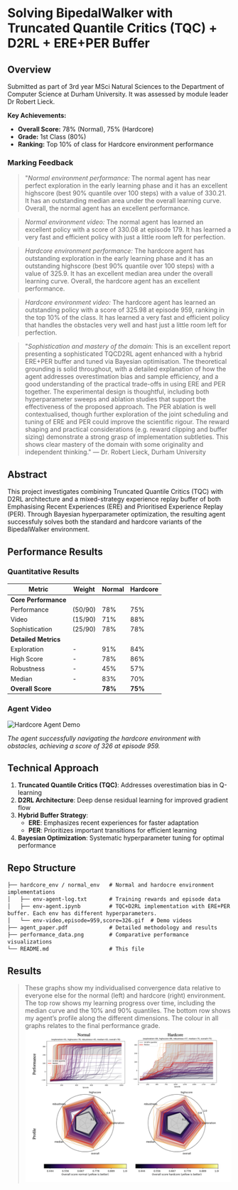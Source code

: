 # Solving BipedalWalker with Truncated Quantile Critics (TQC) + D2RL + ERE+PER Buffer

## Overview
Submitted as part of 3rd year MSci Natural Sciences to the Department of Computer Science at Durham University. It was assessed by module leader Dr Robert Lieck.

**Key Achievements:**
- **Overall Score:** 78% (Normal), 75% (Hardcore)
- **Grade:** 1st Class (80%)
- **Ranking:** Top 10% of class for Hardcore environment performance

### Marking Feedback
> "*Normal environment performance:* The normal agent has near perfect exploration in the early learning phase and it has an excellent highscore (best 90% quantile over 100 steps) with a value of 330.21. It has an outstanding median area under the overall learning curve. Overall, the normal agent has an excellent performance.

> *Normal environment video:* The normal agent has learned an excellent policy with a score of 330.08 at episode 179. It has learned a very fast and efficient policy with just a little room left for perfection.

> *Hardcore environment performance:* The hardcore agent has outstanding exploration in the early learning phase and it has an outstanding highscore (best 90% quantile over 100 steps) with a value of 325.9. It has an excellent median area under the overall learning curve. Overall, the hardcore agent has an excellent performance.

> *Hardcore environment video:* The hardcore agent has learned an outstanding policy with a score of 325.98 at episode 959, ranking in the top 10% of the class. It has learned a very fast and efficient policy that handles the obstacles very well and hast just a little room left for perfection.

> "*Sophistication and mastery of the domain:* This is an excellent report presenting a sophisticated TQCD2RL agent enhanced with a hybrid ERE+PER buffer and tuned via Bayesian optimisation. The theoretical grounding is solid throughout, with a detailed explanation of how the agent addresses overestimation bias and sample efficiency, and a good understanding of the practical trade-offs in using ERE and PER together. The experimental design is thoughtful, including both hyperparameter sweeps and ablation studies that support the effectiveness of the proposed approach. The PER ablation is well contextualised, though further exploration of the joint scheduling and tuning of ERE and PER could improve the scientific rigour. The reward shaping and practical considerations (e.g. reward clipping and buffer sizing) demonstrate a strong grasp of implementation subtleties. This shows clear mastery of the domain with some originality and independent thinking."
> — Dr. Robert Lieck, Durham University

## Abstract
This project investigates combining Truncated Quantile Critics (TQC) with D2RL architecture and a mixed-strategy experience replay buffer of both Emphasising Recent Experiences (ERE) and Prioritised Experience Replay (PER). Through Bayesian hyperparameter optimization, the resulting agent successfuly solves both the standard and hardcore variants of the BipedalWalker environment.

## Performance Results

### Quantitative Results

| Metric | Weight | Normal | Hardcore |
|--------|--------|--------|----------|
| **Core Performance** |
| Performance | (50/90) | 78% | 75%
| Video | (15/90) | 71% | 88%
| Sophistication | (25/90) | 78% | 78%
| **Detailed Metrics** |
| Exploration | - | 91% | 84%
| High Score | - | 78% | 86%
| Robustness | - | 45% | 57%
| Median | - | 83% | 70%
| **Overall Score** | | **78%** | **75%**

### Agent Video
![Hardcore Agent Demo](https://github.com/Theosdoor/Bipedal-Walker-with-TQC-and-ERE-PER/blob/main/hardcore_env/hardcore-video,episode=959,score=326.gif)

*The agent successfully navigating the hardcore environment with obstacles, achieving a score of 326 at episode 959.*

## Technical Approach

1. **Truncated Quantile Critics (TQC)**: Addresses overestimation bias in Q-learning
2. **D2RL Architecture**: Deep dense residual learning for improved gradient flow
3. **Hybrid Buffer Strategy**: 
   - **ERE**: Emphasizes recent experiences for faster adaptation
   - **PER**: Prioritizes important transitions for efficient learning
4. **Bayesian Optimization**: Systematic hyperparameter tuning for optimal performance

## Repo Structure

```
├── hardcore_env / normal_env   # Normal and hardocre environment implementations
│   ├── env-agent-log.txt       # Training rewards and episode data
│   ├── env-agent.ipynb         # TQC+D2RL implementation with ERE+PER buffer. Each env has different hyperparameters.
│   └── env-video,episode=959,score=326.gif  # Demo videos
├── agent_paper.pdf             # Detailed methodology and results
├── performance_data.png        # Comparative performance visualizations
└── README.md                   # This file
```

## Results
> These graphs show my individualised convergence data relative to everyone else for the normal (left) and hardcore (right) environment. The top row shows my learning progress over time, including the median curve and the 10% and 90% quantiles. The bottom row shows my agent’s profile along the different dimensions. The colour in all graphs relates to the final performance grade.
  > ![Performance Graphs](performance_data.png?raw=true "Performance Graphs")

